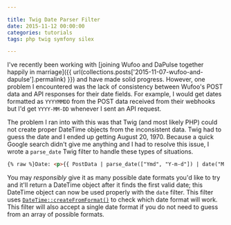 ```yaml
---

title: Twig Date Parser Filter
date: 2015-11-12 00:00:00
categories: tutorials
tags: php twig symfony silex

---
```


I've recently been working with [joining Wufoo and DaPulse together happily in marriage]({{ url(collections.posts['2015-11-07-wufoo-and-dapulse'].permalink) }}) and have made solid progress. However, one problem I encountered was the lack of consistency between Wufoo's POST data and API responses for their date fields. For example, I would get dates formatted as `YYYYMMDD` from the POST data received from their webhooks but I'd get `YYYY-MM-DD` whenever I sent an API request.

The problem I ran into with this was that Twig (and most likely PHP) could not create proper DateTime objects from the inconsistent data. Twig had to guess the date and I ended up getting August 20, 1970. Because a quick Google search didn't give me anything and I had to resolve this issue, I wrote a `parse_date` Twig filter to handle these types of situations.

```html
{% raw %}Date: <p>{{ PostData | parse_date(["Ymd", "Y-m-d"]) | date("M d, Y") }}</p>{% endraw %}
```

You may *responsibly* give it as many possible date formats you'd like to try and it'll return a DateTime object after it finds the first valid date; this DateTime object can now be used properly with the `date` filter. This filter uses [`DateTime::createFromFormat()`](http://php.net/manual/en/datetime.createfromformat.php) to check which date format will work. This filter will also accept a single date format if you do not need to guess from an array of possible formats.

<script src="https://gist.github.com/allejo/896b10f5630bbbf8fb632de5ff4c83fe.js"></script>
